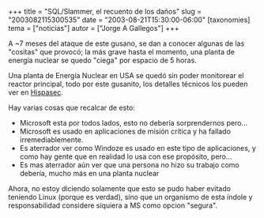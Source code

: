 +++
title = "SQL/Slammer, el recuento de los daños"
slug = "2003082115300535"
date = "2003-08-21T15:30:00-06:00"
[taxonomies]
tema = ["noticias"]
autor = ["Jorge A Gallegos"]
+++

A \~7 meses del ataque de este gusano, se dan a conocer algunas de las
"cositas" que provocó; la más grave hasta el momento, una planta de
energía nuclear se quedo "ciega" por espacio de 5 horas.

<!-- more -->
Una planta de Energía Nuclear en USA se quedó sin poder monitorear el
reactor principal, todo por este gusanito, los detalles técnicos los
pueden ver en [Hispasec](http://www.hispasec.com/unaaldia/1761).

Hay varias cosas que recalcar de esto:

-   Microsoft esta por todos lados, esto no debería sorprendernos
    pero...
-   Microsoft es usado en aplicaciones de misión crítica y ha fallado
    irremediablemente.
-   Es aterrador ver como Windoze es usado en este tipo de aplicaciones,
    y como hay gente que en realidad lo usa con ese propósito, pero...
-   Es mas aterrador aún ver que una persona no hizo su trabajo como
    debería, mucho más en una planta nuclear

Ahora, no estoy diciendo solamente que esto se pudo haber evitado
teniendo Linux (porque es verdad), sino que un organismo de esta índole
y responsabilidad considere siquiera a MS como opcion "segura".

